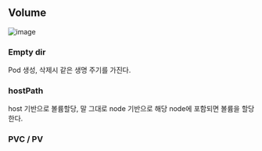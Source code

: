 ## Volume

![image](https://github.com/sm55555/k8s/assets/38831314/1d856f81-61c9-467a-8419-46320b81acba)

### Empty dir

Pod 생성, 삭제시 같은 생명 주기를 가진다.

### hostPath

host 기반으로 볼륨할당, 말 그대로 node 기반으로 해당 node에 포함되면 볼륨을 할당한다.

### PVC / PV
